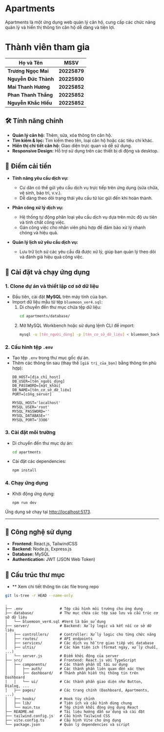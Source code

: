 # Apartments

Apartments là một ứng dụng web quản lý căn hộ, cung cấp các chức năng quản lý và hiển thị thông tin căn hộ dễ dàng và tiện lợi.


# Thành viên tham gia 

| **Họ và Tên**          | **MSSV**     |
|-------------------------|--------------|
| **Trương Ngọc Mai**     | **20225879** |
| **Nguyễn Đức Thành**    | **20225930** |
| **Mai Thanh Hương**     | **20225852** |
| **Phan Thanh Thắng**    | **20225852** |
| **Nguyễn Khắc Hiếu**    | **20225852** |


## 🛠️ Tính năng chính

- **Quản lý căn hộ:** Thêm, sửa, xóa thông tin căn hộ.
- **Tìm kiếm & lọc:** Tìm kiếm theo tên, loại căn hộ hoặc các tiêu chí khác.
- **Hiển thị chi tiết căn hộ:** Giao diện trực quan và dễ sử dụng.
- **Responsive Design:** Hỗ trợ sử dụng trên các thiết bị di động và desktop.


## 🚀 Điểm cải tiến

- **Tính năng yêu cầu dịch vụ:**
  - Cư dân có thể gửi yêu cầu dịch vụ trực tiếp trên ứng dụng (sửa chữa, vệ sinh, bảo trì, v.v.).
  - Dễ dàng theo dõi trạng thái yêu cầu từ lúc gửi đến khi hoàn thành.

- **Phân công xử lý dịch vụ:**
  - Hệ thống tự động phân loại yêu cầu dịch vụ dựa trên mức độ ưu tiên và tính chất công việc.
  - Gán công việc cho nhân viên phù hợp để đảm bảo xử lý nhanh chóng và hiệu quả.

- **Quản lý lịch sử yêu cầu dịch vụ:**
  - Lưu trữ lịch sử các yêu cầu đã được xử lý, giúp ban quản lý theo dõi và đánh giá hiệu quả công việc.

## 🚀 Cài đặt và chạy ứng dụng

### 1. Clone dự án và thiết lập cơ sở dữ liệu
- Đầu tiên, cài đặt **MySQL** trên máy tính của bạn.
- Import dữ liệu mẫu từ tệp `bluemoon_ver4.sql`:
  1. Di chuyển đến thư mục chứa tệp dữ liệu:
     ```bash
     cd apartments/database/
     ```
  2. Mở MySQL Workbench hoặc sử dụng lệnh CLI để import:
     ```bash
     mysql -u [tên_người_dùng] -p [tên_cơ_sở_dữ_liệu] < bluemoon_backup.sql
     ```

### 2. Cấu hình tệp `.env`
- Tạo tệp `.env` trong thư mục gốc dự án.
- Thêm các thông tin sau (thay thế `[giá trị_của_bạn]` bằng thông tin phù hợp):
  ```
  DB_HOST=[địa_chỉ_host]
  DB_USER=[tên_người_dùng]
  DB_PASSWORD=[mật_khẩu]
  DB_NAME=[tên_cơ_sở_dữ_liệu]
  PORT=[cổng_server]

  MYSQL_HOST='localhost'
  MYSQL_USER='root'
  MYSQL_PASSWORD=''
  MYSQL_DATABASE=''
  MYSQL_PORT='3306'
  ```

### 3. Cài đặt môi trường
- Di chuyển đến thư mục dự án:
  ```bash
  cd apartments
  ```
- Cài đặt các dependencies:
  ```bash
  npm install
  ```


### 4. Chạy ứng dụng
- Khởi động ứng dụng:
  ```bash
  npm run dev
  ```

Ứng dụng sẽ chạy tại [http://localhost:5173](http://localhost:5173).

---

## 🧰 Công nghệ sử dụng

- **Frontend:** React.js, TailwindCSS
- **Backend:** Node.js, Express.js
- **Database:** MySQL
- **Authentication:** JWT (JSON Web Token)

## 📂 Cấu trúc thư mục

- ** Xem chi tiết thông tin các file trong repo
```bash
git ls-tree -r HEAD --name-only
```
```plaintext
.
├── .env                 # Tệp cấu hình môi trường cho ứng dụng
├── database/            # Thư mục chứa các tệp sao lưu và cấu trúc cơ sở dữ liệu
│   └── bluemoon_ver4.sql #Ver4 là bản sử dụng
├── server/              # Backend: Xử lý logic và kết nối cơ sở dữ liệu
│   ├── controllers/     # Controller: Xử lý logic cho từng chức năng
│   ├── routes/          # API endpoints
│   ├── services/        # Các dịch vụ hỗ trợ giao tiếp với database
│   ├── ultis/           # Các hàm tiện ích (format ngày, xử lý chuỗi, ...)
│   └── server.js        # Điểm khởi động của server
├── src/                 # Frontend: React.js với TypeScript
│   ├── components/      # Các thành phần UI tái sử dụng
│   │   ├── auth/        # Các thành phần liên quan đến xác thực
│   │   ├── dashboard/   # Thành phần hiển thị thông tin trên Dashboard
│   │   └── ui/          # Các thành phần giao diện như Button, Dialog, ...
│   ├── pages/           # Các trang chính (Dashboard, Apartments, ...)
│   ├── hooks/           # Hook tùy chỉnh
│   ├── lib/             # Tiện ích và cấu hình dùng chung
│   └── main.tsx         # Tệp chính khởi động ứng dụng React
├── README.md            # Tài liệu hướng dẫn sử dụng và cài đặt
├── tailwind.config.js   # Cấu hình Tailwind CSS
├── vite.config.ts       # Cấu hình Vite cho ứng dụng
└── package.json         # Quản lý dependencies và script
```



